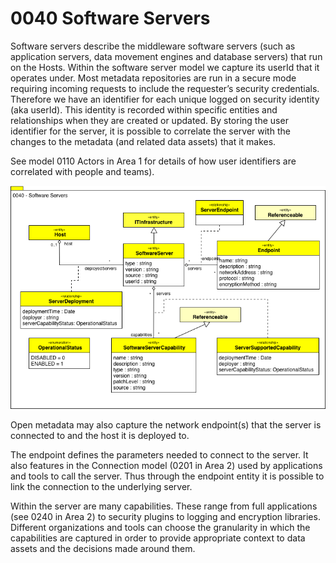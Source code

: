 <!-- SPDX-License-Identifier: CC-BY-4.0 -->
<!-- Copyright Contributors to the ODPi Egeria project. -->

# 0040 Software Servers

Software servers describe the middleware software servers
(such as application servers, data movement engines and database servers)
that run on the Hosts.
Within the software server model we capture its userId that it operates under.
Most metadata repositories are run in a secure mode requiring
incoming requests to include the requester’s security credentials.
Therefore we have an identifier for each unique logged on security identity
(aka userId).
This identity is recorded within specific entities and relationships
when they are created or updated.
By storing the user identifier for the server, it is possible to
correlate the server with the changes to the metadata
(and related data assets) that it makes. 

See model 0110 Actors in Area 1 for details of how user identifiers
are correlated with people and teams).

![UML](0040-Software-Servers.png)

Open metadata may also capture the network endpoint(s) that the server
is connected to and the host it is deployed to.

The endpoint defines the parameters needed to connect to the server.
It also features in the Connection model (0201 in Area 2) used by
applications and
tools to call the server.
Thus through the endpoint entity it is possible to link the
connection to the underlying server.

Within the server are many capabilities.
These range from full applications (see 0240 in Area 2)
to security plugins to logging and encryption libraries.
Different organizations and tools can choose the granularity
in which the capabilities are captured in order to provide appropriate
context to data assets and the decisions made around them.